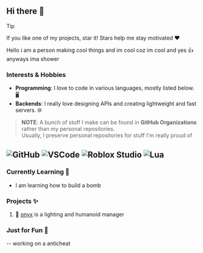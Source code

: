 ## Hi there 👋

> [!TIP]
> If you like one of my projects, star it! Stars help me stay motivated ❤️

Hello i am a person making cool things and im cool coz im cool and yes 👍 anyways ima shower 

### Interests & Hobbies
* **Programming**:  I love to code in various languages, mostly listed below. 🖥️
* **Backends**: I really love designing APIs and creating lightweight and fast servers. 🌐


> **NOTE**: A bunch of stuff I make can be found in **GitHub Organizations** rather than my personal repositories.
> <br>Usually, I preserve personal repositories for stuff I'm really proud of
> 
![GitHub](https://img.shields.io/badge/github-%23121011.svg?style=for-the-badge&logo=github&logoColor=white)
![VSCode](https://img.shields.io/badge/VSCode-007ACC?style=for-the-badge&logo=visual-studio-code&logoColor=white)
![Roblox Studio](https://img.shields.io/badge/roblox%20studio-%23F7DF1E.svg?style=for-the-badge&logo=roblox&logoColor=black)
![Lua](https://img.shields.io/badge/lua-%232C2D72.svg?style=for-the-badge&logo=lua&logoColor=white)
--- 

### Currently Learning 📖
- I am learning how to build a bomb

### Projects ✨
1. 👹 [onyx](https://github.com/xxpwnxxx420lord/Onyx/blob/main) is a lighting and humanoid manager

### Just for Fun 💨
-- working on a anticheat
